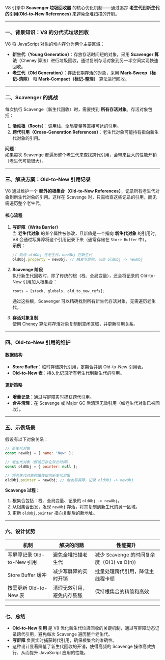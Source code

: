 V8 引擎中 **Scavenger 垃圾回收器** 的核心优化机制——通过追踪 **老生代到新生代的引用(Old-to-New References)** 来避免全堆扫描的开销。

---

### **一、背景知识：V8 的分代式垃圾回收**
V8 将 JavaScript 对象的堆内存分为两个主要区域：
- **新生代（Young Generation）**：存放存活时间短的对象，采用 **Scavenger 算法**（Cheney 算法）进行垃圾回收，通过复制存活对象到另一半空间实现快速回收。
- **老生代（Old Generation）**：存放长期存活的对象，采用 **Mark-Sweep（标记-清除）** 和 **Mark-Compact（标记-整理）** 算法进行回收。

---

### **二、Scavenger 的挑战**
每次执行 Scavenge（新生代回收）时，需要找到 **所有存活对象**。存活对象包括：
1. **活动根（Roots）**：调用栈、全局变量等直接可达的引用。
2. **跨代引用（Cross-Generation References）**：老生代对象可能持有指向新生代对象的引用。

**问题**：  
如果每次 Scavenge 都遍历整个老生代来查找跨代引用，会带来巨大的性能开销（老生代可能很大）。

---

### **三、解决方案：Old-to-New 引用记录**
V8 通过维护一个 **额外的根集合（Old-to-New References）**，记录所有老生代对象到新生代对象的引用。这样在 Scavenge 时，只需检查这些记录的引用，而无需遍历整个老生代。

#### **核心流程**
1. **写屏障（Write Barrier）**  
   当 **老生代对象** 的某个属性被修改，且新值是一个指向 **新生代对象** 的引用时，V8 会通过写屏障将这个引用记录下来（通常存储在 `Store Buffer` 中）。  
   **示例**：
   ```javascript
   // 假设 oldObj 在老生代，newObj 在新生代
   oldObj.property = newObj; // 触发写屏障，记录 oldObj -> newObj
   ```

2. **Scavenge 阶段**  
   执行新生代回收时，除了传统的根（栈、全局变量），还会将记录的 Old-to-New 引用加入根集合：
   ```javascript
   roots = [stack, globals, old_to_new_refs];
   ```
   通过这些根，Scavenger 可以精确找到所有新生代存活对象，无需遍历老生代。

3. **存活对象复制**  
   使用 Cheney 算法将存活对象复制到空闲区域，并更新引用关系。

---

### **四、Old-to-New 引用的维护**
#### **数据结构**
- **Store Buffer**：临时存储跨代引用，定期合并到 Old-to-New 引用表。
- **Old-to-New 表**：持久化记录所有老生代到新生代的引用。

#### **更新策略**
- **增量记录**：通过写屏障实时捕获跨代引用。
- **合并清理**：在 Scavenge 或 Major GC 后清理无效引用（如老生代对象已被回收）。

---

### **五、示例场景**
假设有以下对象关系：
```javascript
// 新生代对象
const newObj = { name: "New" };

// 老生代对象（假设已存在较长时间）
const oldObj = { pointer: null };

// 将老生代对象的属性指向新生代对象
oldObj.pointer = newObj; // 触发写屏障，记录 oldObj -> newObj
```

**Scavenge 过程**：
1. 根集合包括：栈、全局变量、记录的 `oldObj -> newObj`。
2. 从根集合出发，发现 `newObj` 存活，将其复制到新生代的另一区域。
3. 更新 `oldObj.pointer` 指向复制后的新地址。

---

### **六、设计优势**
| **机制**               | **解决的问题**               | **性能提升**                          |
|------------------------|-----------------------------|--------------------------------------|
| 写屏障记录 Old-to-New 引用 | 避免全堆扫描老生代             | 减少 Scavenge 的时间复杂度（O(1) vs O(n)) |
| Store Buffer 缓冲       | 减少写屏障的实时开销           | 批量处理跨代引用，降低主线程卡顿          |
| 按需更新 Old-to-New 表   | 清理无效引用，避免内存膨胀       | 保持根集合的精简和高效                   |

---

### **七、总结**
- **Old-to-New 引用** 是 V8 优化新生代垃圾回收的关键机制，通过写屏障动态记录跨代引用，避免每次 Scavenge 遍历整个老生代。
- **写屏障** 负责实时捕获跨代引用，确保根集合的准确性。
- 这种设计显著降低了新生代回收的开销，使得高频的 Scavenge 操作高效执行，从而提升 JavaScript 应用的性能。